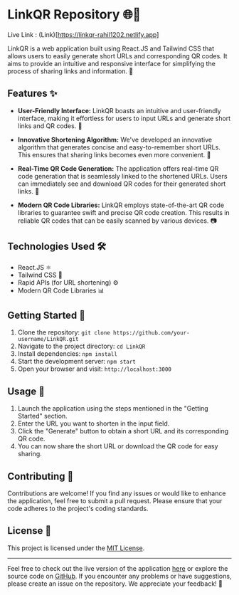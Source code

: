 # LinkQR Repository 🌐🔗

Live Link : (Link)[https://linkqr-rahil1202.netlify.app]

LinkQR is a web application built using React.JS and Tailwind CSS that allows users to easily generate short URLs and corresponding QR codes. It aims to provide an intuitive and responsive interface for simplifying the process of sharing links and information. 🚀

## Features ✨

- **User-Friendly Interface:** LinkQR boasts an intuitive and user-friendly interface, making it effortless for users to input URLs and generate short links and QR codes. 🌈

- **Innovative Shortening Algorithm:** We've developed an innovative algorithm that generates concise and easy-to-remember short URLs. This ensures that sharing links becomes even more convenient. 🧠

- **Real-Time QR Code Generation:** The application offers real-time QR code generation that is seamlessly linked to the shortened URLs. Users can immediately see and download QR codes for their generated short links. 📲

- **Modern QR Code Libraries:** LinkQR employs state-of-the-art QR code libraries to guarantee swift and precise QR code creation. This results in reliable QR codes that can be easily scanned by various devices. 📷

## Technologies Used 🛠️

- React.JS ⚛️
- Tailwind CSS 🎨
- Rapid APIs (for URL shortening) ⚙️
- Modern QR Code Libraries 📊

## Getting Started 🚦

1. Clone the repository: `git clone https://github.com/your-username/LinkQR.git`
2. Navigate to the project directory: `cd LinkQR`
3. Install dependencies: `npm install`
4. Start the development server: `npm start`
5. Open your browser and visit: `http://localhost:3000`

## Usage 🚀

1. Launch the application using the steps mentioned in the "Getting Started" section.
2. Enter the URL you want to shorten in the input field.
3. Click the "Generate" button to obtain a short URL and its corresponding QR code.
4. You can now share the short URL or download the QR code for easy sharing.

## Contributing 🤝

Contributions are welcome! If you find any issues or would like to enhance the application, feel free to submit a pull request. Please ensure that your code adheres to the project's coding standards.

## License 📄

This project is licensed under the [MIT License](/LICENSE).

---

Feel free to check out the live version of the application [here](#) or explore the source code on [GitHub](https://github.com/your-username/LinkQR). If you encounter any problems or have suggestions, please create an issue on the repository. We appreciate your feedback! 💌
